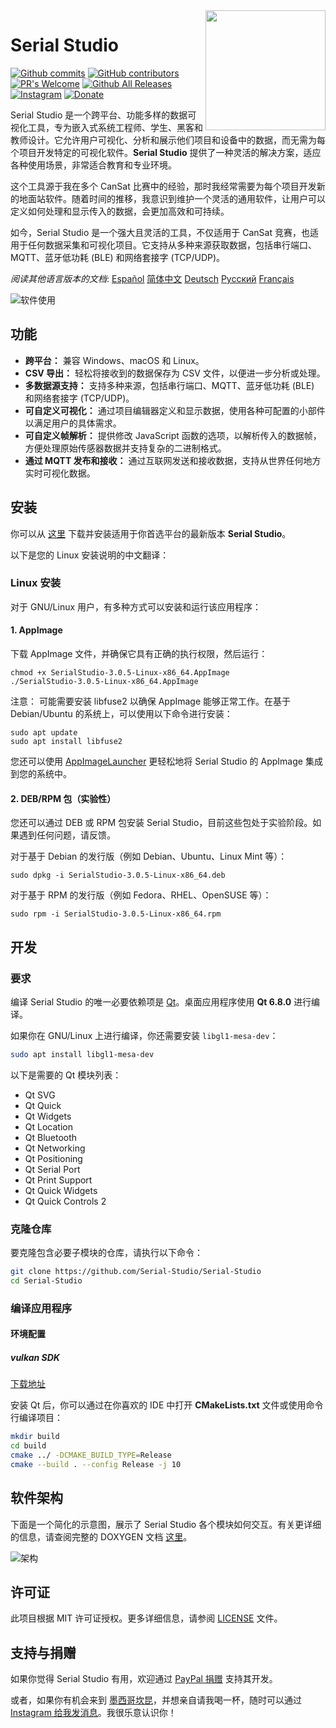 <a href="#">
    <img width="192px" height="192px" src="/doc/icon.svg" align="right" />
</a>

# Serial Studio

[![Github commits](https://img.shields.io/github/last-commit/Serial-Studio/Serial-Studio?style=for-the-badge&logo=github)](https://github.com/Serial-Studio/Serial-Studio/commits/master)
[![GitHub contributors](https://img.shields.io/github/contributors/Serial-Studio/Serial-Studio?style=for-the-badge&logo=github)](https://github.com/Serial-Studio/Serial-Studio/graphs/contributors)
[![PR's Welcome](https://img.shields.io/badge/PRs-welcome-brightgreen?style=for-the-badge)](https://github.com/Serial-Studio/Serial-Studio/pull/new)
[![Github All Releases](https://img.shields.io/github/downloads/Serial-Studio/Serial-Studio/total.svg?style=for-the-badge&logo=github)](https://github.com/Serial-Studio/Serial-Studio/releases/)
[![Instagram](https://img.shields.io/badge/Instagram-E4405F?style=for-the-badge&logo=instagram&logoColor=white)](https://instagram.com/serialstudio.app)
[![Donate](https://img.shields.io/badge/PayPal-00457C?style=for-the-badge&logo=paypal&logoColor=white)](https://www.paypal.com/donate?hosted_button_id=XN68J47QJKYDE)

Serial Studio 是一个跨平台、功能多样的数据可视化工具，专为嵌入式系统工程师、学生、黑客和教师设计。它允许用户可视化、分析和展示他们项目和设备中的数据，而无需为每个项目开发特定的可视化软件。**Serial Studio** 提供了一种灵活的解决方案，适应各种使用场景，非常适合教育和专业环境。

这个工具源于我在多个 CanSat 比赛中的经验，那时我经常需要为每个项目开发新的地面站软件。随着时间的推移，我意识到维护一个灵活的通用软件，让用户可以定义如何处理和显示传入的数据，会更加高效和可持续。

如今，Serial Studio 是一个强大且灵活的工具，不仅适用于 CanSat 竞赛，也适用于任何数据采集和可视化项目。它支持从多种来源获取数据，包括串行端口、MQTT、蓝牙低功耗 (BLE) 和网络套接字 (TCP/UDP)。

*阅读其他语言版本的文档*: [Español](/doc/README_ES.md) [简体中文](/doc/README_ZH.md) [Deutsch](/doc/README_DE.md) [Русский](/doc/README_RU.md) [Français](/doc/README_FR.md)

![软件使用](/doc/screenshot.png)

## 功能

- **跨平台：** 兼容 Windows、macOS 和 Linux。
- **CSV 导出：** 轻松将接收到的数据保存为 CSV 文件，以便进一步分析或处理。
- **多数据源支持：** 支持多种来源，包括串行端口、MQTT、蓝牙低功耗 (BLE) 和网络套接字 (TCP/UDP)。
- **可自定义可视化：** 通过项目编辑器定义和显示数据，使用各种可配置的小部件以满足用户的具体需求。
- **可自定义帧解析：** 提供修改 JavaScript 函数的选项，以解析传入的数据帧，方便处理原始传感器数据并支持复杂的二进制格式。
- **通过 MQTT 发布和接收：** 通过互联网发送和接收数据，支持从世界任何地方实时可视化数据。

## 安装

你可以从 [这里](https://github.com/Serial-Studio/Serial-Studio/releases/latest) 下载并安装适用于你首选平台的最新版本 **Serial Studio**。

以下是您的 Linux 安装说明的中文翻译：

### Linux 安装

对于 GNU/Linux 用户，有多种方式可以安装和运行该应用程序：

#### 1. AppImage

下载 AppImage 文件，并确保它具有正确的执行权限，然后运行：

```
chmod +x SerialStudio-3.0.5-Linux-x86_64.AppImage
./SerialStudio-3.0.5-Linux-x86_64.AppImage
```

注意： 可能需要安装 libfuse2 以确保 AppImage 能够正常工作。在基于 Debian/Ubuntu 的系统上，可以使用以下命令进行安装：

```
sudo apt update
sudo apt install libfuse2
```

您还可以使用 [AppImageLauncher](https://github.com/TheAssassin/AppImageLauncher/) 更轻松地将 Serial Studio 的 AppImage 集成到您的系统中。

#### 2. DEB/RPM 包（实验性）

您还可以通过 DEB 或 RPM 包安装 Serial Studio，目前这些包处于实验阶段。如果遇到任何问题，请反馈。

对于基于 Debian 的发行版（例如 Debian、Ubuntu、Linux Mint 等）：

```
sudo dpkg -i SerialStudio-3.0.5-Linux-x86_64.deb
```

对于基于 RPM 的发行版（例如 Fedora、RHEL、OpenSUSE 等）：

```
sudo rpm -i SerialStudio-3.0.5-Linux-x86_64.rpm
```

## 开发

### 要求

编译 Serial Studio 的唯一必要依赖项是 [Qt](http://www.qt.io/download-open-source/)。桌面应用程序使用 **Qt 6.8.0** 进行编译。

如果你在 GNU/Linux 上进行编译，你还需要安装 `libgl1-mesa-dev`：

```bash
sudo apt install libgl1-mesa-dev
```

以下是需要的 Qt 模块列表：

- Qt SVG
- Qt Quick
- Qt Widgets
- Qt Location
- Qt Bluetooth
- Qt Networking
- Qt Positioning
- Qt Serial Port
- Qt Print Support
- Qt Quick Widgets
- Qt Quick Controls 2

### 克隆仓库

要克隆包含必要子模块的仓库，请执行以下命令：

```bash
git clone https://github.com/Serial-Studio/Serial-Studio
cd Serial-Studio
```

### 编译应用程序
#### 环境配置
##### vulkan SDK
[下载地址](https://vulkan.lunarg.com/sdk/home#windows)



安装 Qt 后，你可以通过在你喜欢的 IDE 中打开 **CMakeLists.txt** 文件或使用命令行编译项目：
```bash
mkdir build
cd build 
cmake ../ -DCMAKE_BUILD_TYPE=Release
cmake --build . --config Release -j 10
```

## 软件架构

下面是一个简化的示意图，展示了 Serial Studio 各个模块如何交互。有关更详细的信息，请查阅完整的 DOXYGEN 文档 [这里](https://serial-studio.github.io/hackers/)。

![架构](/doc/architecture/architecture.png)

## 许可证

此项目根据 MIT 许可证授权。更多详细信息，请参阅 [LICENSE](/LICENSE.md) 文件。

## 支持与捐赠

如果你觉得 Serial Studio 有用，欢迎通过 [PayPal 捐赠](https://www.paypal.com/donate?hosted_button_id=XN68J47QJKYDE) 支持其开发。

或者，如果你有机会来到 [墨西哥坎昆](https://zh.wikipedia.org/wiki/坎昆)，并想亲自请我喝一杯，随时可以通过 [Instagram 给我发消息](https://instagram.com/aspatru)。我很乐意认识你！
